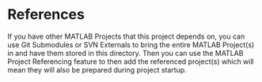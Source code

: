 # References

If you have other MATLAB Projects that this project depends on, you can use Git Submodules or SVN Externals to bring the entire MATLAB Project(s) in and have them stored in this directory. Then you can use the MATLAB Project Referencing feature to then add the referenced project(s) which will mean they will also be prepared during project startup.